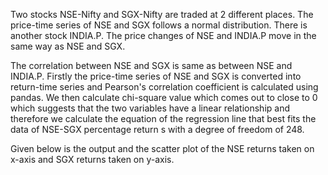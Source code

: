 Two stocks NSE-Nifty and SGX-Nifty are traded at 2 different places. The price-time series of NSE and SGX follows a normal distribution. There is another stock INDIA.P. The price changes of NSE and INDIA.P move in the same way as NSE and SGX.

The correlation between NSE and SGX is same as between NSE and INDIA.P. Firstly the price-time series of NSE and SGX is converted into return-time series and Pearson's correlation coefficient is calculated using pandas. We then calculate chi-square value which comes out to close to 0 which suggests that the two variables have a linear relationship and therefore we calculate the equation of the regression line that best fits the data of NSE-SGX percentage return s with a degree of freedom of 248.

Given below is the output and the scatter plot of the NSE returns taken on x-axis and SGX returns taken on y-axis.

